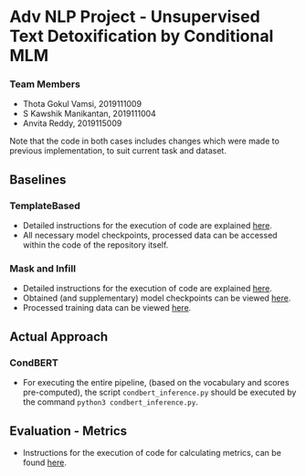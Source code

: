# Adv NLP Project - Unsupervised Text Detoxification by Conditional MLM

### Team Members
* Thota Gokul Vamsi, 2019111009
* S Kawshik Manikantan, 2019111004
* Anvita Reddy, 2019115009

Note that the code in both cases includes changes which were made to previous implementation, to suit current task and dataset.

## Baselines

### TemplateBased

* Detailed instructions for the execution of code are explained [here](https://github.com/Anvita2001/ADV_NLP-Project/tree/main/baselines/Sentiment-and-Style-Transfer#readme). 
* All necessary model checkpoints, processed data can be accessed within the code of the repository itself.

### Mask and Infill

* Detailed instructions for the execution of code are explained [here](https://github.com/Anvita2001/ADV_NLP-Project/tree/main/baselines/MLM_transfer#readme). 
* Obtained (and supplementary) model checkpoints can be viewed [here](https://drive.google.com/drive/folders/1Zd1v1GSS0FnovogZ88eF3h4k1aPvI-Ve?usp=sharing).
* Processed training data can be viewed [here](https://drive.google.com/drive/folders/1hfl89fo2Su_r_cN_VlzKiaXyt81MUjtB?usp=sharing).

## Actual Approach

### CondBERT    

* For executing the entire pipeline, (based on the vocabulary and scores pre-computed), the script `condbert_inference.py` should be executed by the command `python3 condbert_inference.py`.

## Evaluation - Metrics

* Instructions for the execution of code for calculating metrics, can be found [here](https://github.com/Anvita2001/ADV_NLP-Project/tree/main/metric#readme). 
